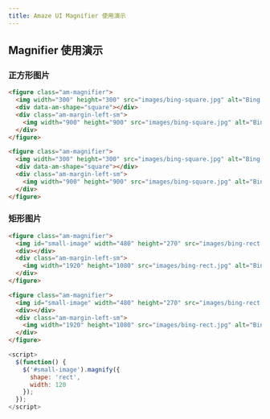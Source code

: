 ```yaml
---
title: Amaze UI Magnifier 使用演示
---
```


## Magnifier 使用演示

### 正方形图片

`````html
<figure class="am-magnifier">
  <img width="300" height="300" src="images/bing-square.jpg" alt="Bing square image" data-am-magnify>
  <div data-am-shape="square"></div>
  <div class="am-margin-left-sm">
    <img width="900" height="900" src="images/bing-square.jpg" alt="Bing square image">
  </div>
</figure>
`````

```html
<figure class="am-magnifier">
  <img width="300" height="300" src="images/bing-square.jpg" alt="Bing square image" data-am-magnify>
  <div data-am-shape="square"></div>
  <div class="am-margin-left-sm">
    <img width="900" height="900" src="images/bing-square.jpg" alt="Bing square image">
  </div>
</figure>
```

### 矩形图片

`````html
<figure class="am-magnifier">
  <img id="small-image" width="480" height="270" src="images/bing-rect.jpg" alt="Bing rect image">
  <div></div>
  <div class="am-margin-left-sm">
    <img width="1920" height="1080" src="images/bing-rect.jpg" alt="Bing rect image">
  </div>
</figure>
`````

```html
<figure class="am-magnifier">
  <img id="small-image" width="480" height="270" src="images/bing-rect.jpg" alt="Bing rect image">
  <div></div>
  <div class="am-margin-left-sm">
    <img width="1920" height="1080" src="images/bing-rect.jpg" alt="Bing rect image">
  </div>
</figure>
```

```js
<script>
  $(function() {
    $('#small-image').magnify({
      shape: 'rect',
      width: 120
    });
  });
</script>
```

<script src="../dist/amazeui.magnifier.min.js"></script>
<script>
  $(function() {
    $('#small-image').magnify({
      shape: 'rect',
      width: 120
    });
  });
</script>
